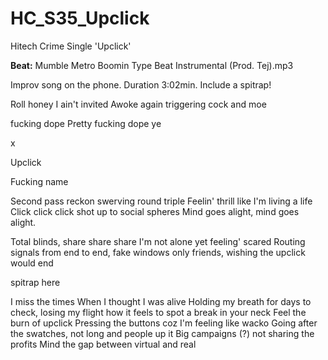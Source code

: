 # HC_S35_Upclick
Hitech Crime Single 'Upclick'

**Beat:** Mumble  Metro Boomin Type Beat Instrumental (Prod. Tej).mp3

Improv song on the phone. Duration 3:02min.
Include a spitrap!

Roll honey
I ain't invited
Awoke again triggering
cock and moe

fucking dope
Pretty fucking dope ye

x

Upclick

Fucking name

Second pass reckon swerving round triple
Feelin' thrill like I'm living a life
Click click click shot up to social spheres
Mind goes alight, mind goes alight.

Total blinds, share share share
I'm not alone yet feeling' scared
Routing signals from end to end, fake windows only friends, 
wishing the upclick would end


spitrap here

I miss the times
When I thought I was alive
Holding my breath for days to check, losing my flight
how it feels to spot a break in your neck
Feel the burn of upclick
Pressing the buttons coz I'm feeling like wacko
Going after the swatches, not long and people up it
Big campaigns (?) not sharing the profits
Mind the gap between virtual and real
